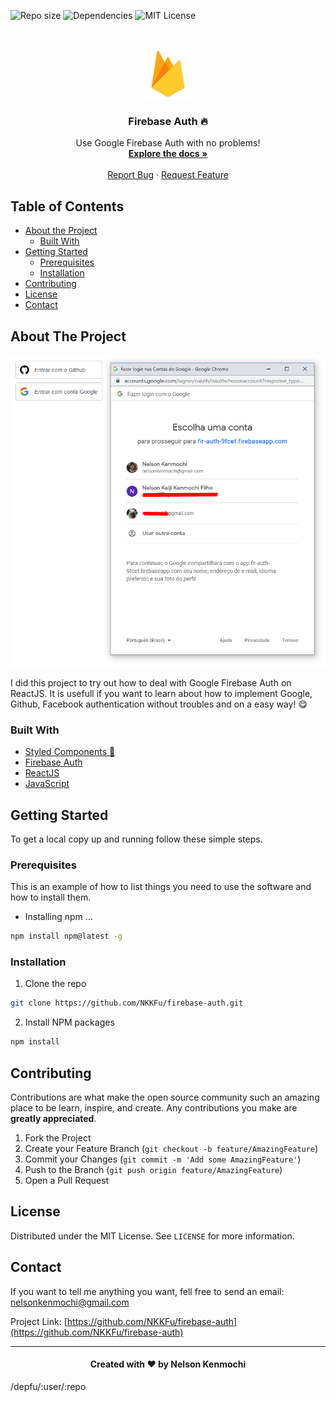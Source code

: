 ![Repo size][repo-size]
![Dependencies][dependencies]
![MIT License][license]

<!-- PROJECT LOGO -->
<br />
<p align="center">
  <a href="https://github.com/NKKFu">
    <img src="/.github/firebase-logo.png" alt="Logo" width="80" height="80">
  </a>

  <h3 align="center">Firebase Auth 🔥</h3>

  <p align="center">
    Use Google Firebase Auth with no problems!
    <br />
    <a href="https://github.com/NKKFu/firebase-auth"><strong>Explore the docs »</strong></a>
    <br />
    <br />
    <a href="https://github.com/NKKFu/firebase-auth/issues">Report Bug</a>
    ·
    <a href="https://github.com/NKKFu/firebase-auth/issues">Request Feature</a>
  </p>
</p>



<!-- TABLE OF CONTENTS -->
## Table of Contents

* [About the Project](#about-the-project)
  * [Built With](#built-with)
* [Getting Started](#getting-started)
  * [Prerequisites](#prerequisites)
  * [Installation](#installation)
* [Contributing](#contributing)
* [License](#license)
* [Contact](#contact)



<!-- ABOUT THE PROJECT -->
## About The Project

![Product Name Screen Shot](/.github/printscreen.png)

I did this project to try out how to deal with Google Firebase Auth on ReactJS. It is usefull if you want to learn about how to implement Google, Github, Facebook authentication without troubles and on a easy way! 😋


### Built With

* [Styled Components 💅](https://styled-components.com/)
* [Firebase Auth](https://firebase.google.com/docs/auth)
* [ReactJS](https://pt-br.reactjs.org/)
* [JavaScript](https://developer.mozilla.org/pt-BR/docs/Aprender/JavaScript)


<!-- GETTING STARTED -->
## Getting Started

To get a local copy up and running follow these simple steps.

### Prerequisites

This is an example of how to list things you need to use the software and how to install them.
* Installing npm ...
```sh
npm install npm@latest -g
```

### Installation
 
1. Clone the repo
```sh
git clone https://github.com/NKKFu/firebase-auth.git
```
2. Install NPM packages
```sh
npm install
```

<!-- CONTRIBUTING -->
## Contributing

Contributions are what make the open source community such an amazing place to be learn, inspire, and create. Any contributions you make are **greatly appreciated**.

1. Fork the Project
2. Create your Feature Branch (`git checkout -b feature/AmazingFeature`)
3. Commit your Changes (`git commit -m 'Add some AmazingFeature'`)
4. Push to the Branch (`git push origin feature/AmazingFeature`)
5. Open a Pull Request



<!-- LICENSE -->
## License

Distributed under the MIT License. See `LICENSE` for more information.



<!-- CONTACT -->
## Contact

If you want to tell me anything you want, fell free to send an email: nelsonkenmochi@gmail.com

Project Link: [https://github.com/NKKFu/firebase-auth](https://github.com/NKKFu/firebase-auth)

---

<h4 align="center">
    Created with ❤️ by <b>Nelson Kenmochi</b>
</h4>


<!-- MARKDOWN LINKS & IMAGES -->	/depfu/:user/:repo

[dependencies]: https://img.shields.io/github/depfu/NKKFu/firebase-auth?style=flat-square
[repo-size]: https://img.shields.io/github/repo-size/NKKFu/firebase-auth?style=flat-square
[license]: https://github.com/NKKFu/firebase-auth/blob/master/LICENSE?style=flat-square
